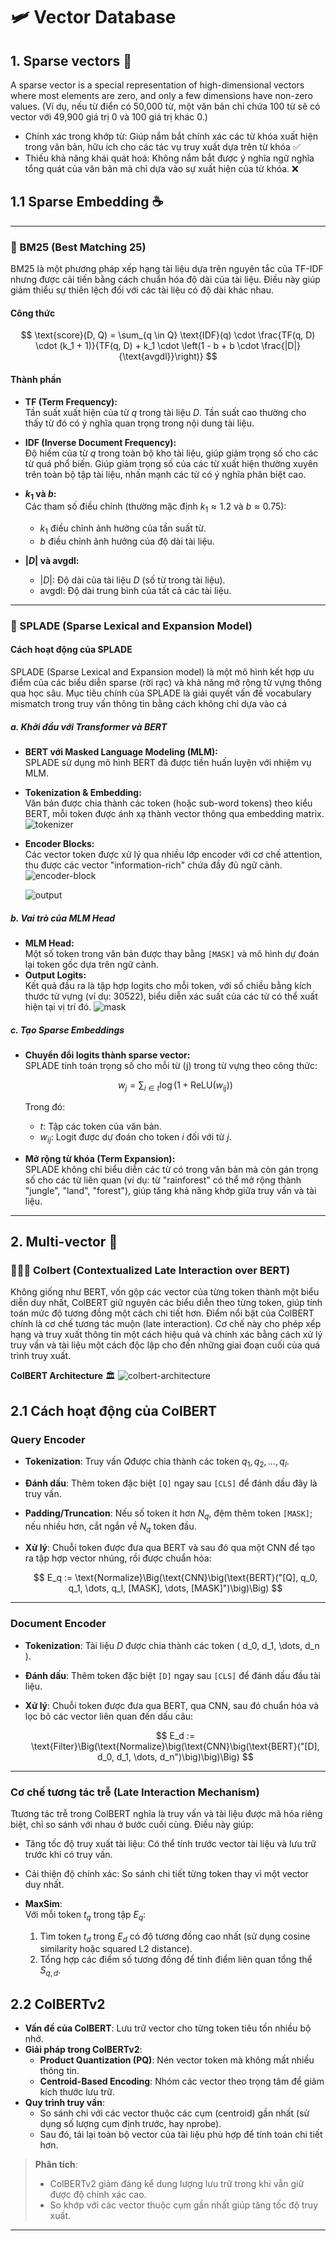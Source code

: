 # 🛩️ Vector Database

## 1. Sparse vectors 🗿

A sparse vector is a special representation of high-dimensional vectors where most elements are zero, and only a few dimensions have non-zero values. 
(Ví dụ, nếu từ điển có 50,000 từ, một văn bản chỉ chứa 100 từ sẽ có vector với 49,900 giá trị 0 và 100 giá trị khác 0.)
  * Chính xác trong khớp từ: Giúp nắm bắt chính xác các từ khóa xuất hiện trong văn bản, hữu ích cho các tác vụ truy xuất dựa trên từ khóa &#9989;
  * Thiếu khả năng khái quát hoá: Không nắm bắt được ý nghĩa ngữ nghĩa tổng quát của văn bản mà chỉ dựa vào sự xuất hiện của từ khóa. &#10060;

## 1.1 Sparse Embedding ☕️

***
### **📘 BM25 (Best Matching 25)**

BM25 là một phương pháp xếp hạng tài liệu dựa trên nguyên tắc của TF-IDF nhưng được cải tiến bằng cách chuẩn hóa độ dài của tài liệu. Điều này giúp giảm thiểu sự thiên lệch đối với các tài liệu có độ dài khác nhau.

#### Công thức 

$$
\text{score}(D, Q) = \sum_{q \in Q} \text{IDF}(q) \cdot \frac{TF(q, D) \cdot (k_1 + 1)}{TF(q, D) + k_1 \cdot \left(1 - b + b \cdot \frac{|D|}{\text{avgdl}}\right)}
$$

#### Thành phần

- **TF (Term Frequency):**  
  Tần suất xuất hiện của từ $q$ trong tài liệu $D$. Tần suất cao thường cho thấy từ đó có ý nghĩa quan trọng trong nội dung tài liệu.

- **IDF (Inverse Document Frequency):**  
  Độ hiếm của từ $q$ trong toàn bộ kho tài liệu, giúp giảm trọng số cho các từ quá phổ biến. Giúp giảm trọng số của các từ xuất hiện thường xuyên trên toàn bộ tập tài liệu, nhấn mạnh các từ có ý nghĩa phân biệt cao.

- **$k_1$ và $b$:**  
  Các tham số điều chỉnh (thường mặc định $k_1 \approx 1.2$ và $b \approx 0.75$):
  - $k_1$ điều chỉnh ảnh hưởng của tần suất từ.
  - $b$ điều chỉnh ảnh hưởng của độ dài tài liệu.

- **$|D|$ và $\text{avgdl}$:**  
  - $|D|$: Độ dài của tài liệu $D$ (số từ trong tài liệu).
  - $\text{avgdl}$: Độ dài trung bình của tất cả các tài liệu.

***
### **📗 SPLADE (Sparse Lexical and Expansion Model)**

#### Cách hoạt động của SPLADE

SPLADE (Sparse Lexical and Expansion model) là một mô hình kết hợp ưu điểm của các biểu diễn sparse (rời rạc) và khả năng mở rộng từ vựng thông qua học sâu. Mục tiêu chính của SPLADE là giải quyết vấn đề vocabulary mismatch trong truy vấn thông tin bằng cách không chỉ dựa vào cá

##### a. Khởi đầu với Transformer và BERT
- **BERT với Masked Language Modeling (MLM):**  
  SPLADE sử dụng mô hình BERT đã được tiền huấn luyện với nhiệm vụ MLM.
- **Tokenization & Embedding:**  
  Văn bản được chia thành các token (hoặc sub-word tokens) theo kiểu BERT, mỗi token được ánh xạ thành vector thông qua embedding matrix.
  ![tokenizer](https://www.pinecone.io/_next/image/?url=https%3A%2F%2Fcdn.sanity.io%2Fimages%2Fvr8gru94%2Fproduction%2Fd773f2c0a10dc37381b4688626e4fdb9da5fc5a4-2310x1457.png&w=3840&q=75)
- **Encoder Blocks:**  
  Các vector token được xử lý qua nhiều lớp encoder với cơ chế attention, thu được các vector "information-rich" chứa đầy đủ ngữ cảnh.
  ![encoder-block](https://www.pinecone.io/_next/image/?url=https%3A%2F%2Fcdn.sanity.io%2Fimages%2Fvr8gru94%2Fproduction%2Fe8fe02e5887ff8dda56dff29c18940b0125ebc6b-2318x1466.png&w=3840&q=75)

  ![output](https://www.pinecone.io/_next/image/?url=https%3A%2F%2Fcdn.sanity.io%2Fimages%2Fvr8gru94%2Fproduction%2F00a694f2f4e9f7ad6006f538df551c5ec3c23347-2458x1363.png&w=3840&q=75)

##### b. Vai trò của MLM Head
- **MLM Head:**  
  Một số token trong văn bản được thay bằng `[MASK]` và mô hình dự đoán lại token gốc dựa trên ngữ cảnh.
- **Output Logits:**  
  Kết quả đầu ra là tập hợp logits cho mỗi token, với số chiều bằng kích thước từ vựng (ví dụ: 30522), biểu diễn xác suất của các từ có thể xuất hiện tại vị trí đó.
  ![mask](https://www.pinecone.io/_next/image/?url=https%3A%2F%2Fcdn.sanity.io%2Fimages%2Fvr8gru94%2Fproduction%2Fd64d431fb1b50ae9aa94b5cd85e1cdffe5eb7ca1-2318x1516.png&w=3840&q=75)

##### c. Tạo Sparse Embeddings
- **Chuyển đổi logits thành sparse vector:**  
  SPLADE tính toán trọng số cho mỗi từ \(j\) trong từ vựng theo công thức:
  
  $$w_j = \sum_{i \in t} \log\Big(1 + \text{ReLU}(w_{ij})\Big)$$
  
  Trong đó:
  - $t$: Tập các token của văn bản.
  - $w_{ij}$: Logit được dự đoán cho token $i$ đối với từ $j$.
  
- **Mở rộng từ khóa (Term Expansion):**  
  SPLADE không chỉ biểu diễn các từ có trong văn bản mà còn gán trọng số cho các từ liên quan (ví dụ: từ "rainforest" có thể mở rộng thành "jungle", "land", "forest"), giúp tăng khả năng khớp giữa truy vấn và tài liệu.

***
## 2. Multi-vector  🗿

### 🧝🏼‍♀️ Colbert (Contextualized Late Interaction over BERT) 

Không giống như BERT, vốn gộp các vector của từng token thành một biểu diễn duy nhất, ColBERT giữ nguyên các biểu diễn theo từng token, giúp tính toán mức độ tương đồng một cách chi tiết hơn. Điểm nổi bật của ColBERT chính là cơ chế tương tác muộn (late interaction). Cơ chế này cho phép xếp hạng và truy xuất thông tin một cách hiệu quả và chính xác bằng cách xử lý truy vấn và tài liệu một cách độc lập cho đến những giai đoạn cuối của quá trình truy xuất.

**ColBERT Architecture** 🏛️
![ colbert-architecture](https://assets.zilliz.com/The_general_architecture_of_Col_BERT_30db3739a3.png)

## 2.1 Cách hoạt động của ColBERT

###  Query Encoder

- **Tokenization**: Truy vấn $Q$được chia thành các token $q_1, q_2, \dots, q_l$.
- **Đánh dấu**: Thêm token đặc biệt `[Q]` ngay sau `[CLS]` để đánh dấu đây là truy vấn.
- **Padding/Truncation**: Nếu số token ít hơn $N_q$, đệm thêm token `[MASK]`; nếu nhiều hơn, cắt ngắn về $N_q$ token đầu.
- **Xử lý**: Chuỗi token được đưa qua BERT và sau đó qua một CNN để tạo ra tập hợp vector nhúng, rồi được chuẩn hóa:
  
  $$
  E_q := \text{Normalize}\Big(\text{CNN}\big(\text{BERT}("[Q], q_0, q_1, \dots, q_l, [MASK], \dots, [MASK]")\big)\Big)
  $$

---

### Document Encoder

- **Tokenization**: Tài liệu $D$ được chia thành các token \( d_0, d_1, \dots, d_n \).
- **Đánh dấu**: Thêm token đặc biệt `[D]` ngay sau `[CLS]` để đánh dấu đầu tài liệu.
- **Xử lý**: Chuỗi token được đưa qua BERT, qua CNN, sau đó chuẩn hóa và lọc bỏ các vector liên quan đến dấu câu:
  
  $$
  E_d := \text{Filter}\Big(\text{Normalize}\big(\text{CNN}\big(\text{BERT}("[D], d_0, d_1, \dots, d_n")\big)\big)\Big)
  $$

---

### Cơ chế tương tác trễ (Late Interaction Mechanism)
Ttương tác trễ trong ColBERT nghĩa là truy vấn và tài liệu được mã hóa riêng biệt, chỉ so sánh với nhau ở bước cuối cùng. Điều này giúp:

- Tăng tốc độ truy xuất tài liệu: Có thể tính trước vector tài liệu và lưu trữ trước khi có truy vấn.
- Cải thiện độ chính xác: So sánh chi tiết từng token thay vì một vector duy nhất.

- **MaxSim**:  
  Với mỗi token $t_q$ trong tập $E_q$:
  1. Tìm token $t_d$ trong $E_d$ có độ tương đồng cao nhất (sử dụng cosine similarity hoặc squared L2 distance).
  2. Tổng hợp các điểm số tương đồng để tính điểm liên quan tổng thể $S_{q,d}$.

## 2.2 ColBERTv2 

- **Vấn đề của ColBERT**: Lưu trữ vector cho từng token tiêu tốn nhiều bộ nhớ.
- **Giải pháp trong ColBERTv2**:
  - **Product Quantization (PQ)**: Nén vector token mà không mất nhiều thông tin.
  - **Centroid-Based Encoding**: Nhóm các vector theo trọng tâm để giảm kích thước lưu trữ.
- **Quy trình truy vấn**:
  - So sánh chỉ với các vector thuộc các cụm (centroid) gần nhất (sử dụng số lượng cụm định trước, hay nprobe).
  - Sau đó, tải lại toàn bộ vector của tài liệu phù hợp để tính toán chi tiết hơn.

> **Phân tích**:  
> - ColBERTv2 giảm đáng kể dung lượng lưu trữ trong khi vẫn giữ được độ chính xác cao.
> - So khớp với các vector thuộc cụm gần nhất giúp tăng tốc độ truy xuất.

---